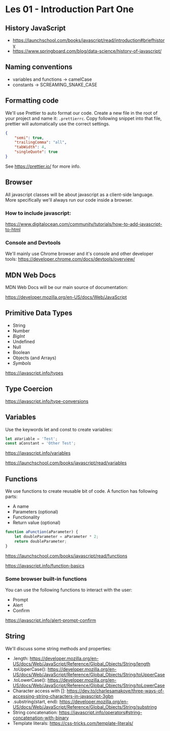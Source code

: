 # Les 01 - Introduction Part One

## History JavaScript

-   https://launchschool.com/books/javascript/read/introduction#briefhistory
-   https://www.springboard.com/blog/data-science/history-of-javascript/

## Naming conventions

-   variables and functions -> camelCase
-   constants -> SCREAMING_SNAKE_CASE

## Formatting code

We'll use Prettier to auto format our code.
Create a new file in the root of your project and name it: `.prettierrc`.
Copy following snippet into that file, prettier will automatically use the correct settings.

```json
{
    "semi": true,
    "trailingComma": "all",
    "tabWidth": 4,
    "singleQuote": true
}
```

See https://prettier.io/ for more info.

## Browser

All javascript classes will be about javascript as a client-side language.
More specifically we'll always run our code inside a browser.

### How to include javascript:

https://www.digitalocean.com/community/tutorials/how-to-add-javascript-to-html

### Console and Devtools

We'll mainly use Chrome browser and it's console and other developer tools:
https://developer.chrome.com/docs/devtools/overview/

## MDN Web Docs

MDN Web Docs will be our main source of documentation:

https://developer.mozilla.org/en-US/docs/Web/JavaScript

## Primitive Data Types

-   String
-   Number
-   _BigInt_
-   Undefined
-   Null
-   Boolean
-   Objects (and Arrays)
-   _Symbols_

https://javascript.info/types

## Type Coercion

https://javascript.info/type-conversions

## Variables

Use the keywords let and const to create variables:

```javascript
let aVariable = 'Test';
const aConstant = 'Other Test';
```

https://javascript.info/variables

https://launchschool.com/books/javascript/read/variables

## Functions

We use functions to create reusable bit of code.
A function has following parts:

-   A name
-   Parameters (optional)
-   Functionality
-   Return value (optional)

```javascript
function aFunction(aParameter) {
    let doubleParameter = aParameter * 2;
    return doubleParameter;
}
```

https://launchschool.com/books/javascript/read/functions

https://javascript.info/function-basics

### Some browser built-in functions

You can use the following functions to interact with the user:

-   Prompt
-   Alert
-   Confirm

https://javascript.info/alert-prompt-confirm

## String

We'll discuss some string methods and properties:

-   .length: https://developer.mozilla.org/en-US/docs/Web/JavaScript/Reference/Global_Objects/String/length
-   .toUpperCase(): https://developer.mozilla.org/en-US/docs/Web/JavaScript/Reference/Global_Objects/String/toUpperCase
-   .toLowerCase(): https://developer.mozilla.org/en-US/docs/Web/JavaScript/Reference/Global_Objects/String/toLowerCase
-   Character access with []: https://dev.to/charlesamakoye/three-ways-of-accessing-string-characters-in-javascript-3gbn
-   .substring(start, end): https://developer.mozilla.org/en-US/docs/Web/JavaScript/Reference/Global_Objects/String/substring
-   String concatenation: https://javascript.info/operators#string-concatenation-with-binary
-   Template literals: https://css-tricks.com/template-literals/

